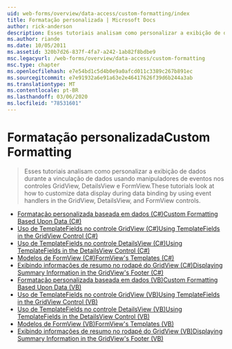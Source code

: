 ```yaml
---
uid: web-forms/overview/data-access/custom-formatting/index
title: Formatação personalizada | Microsoft Docs
author: rick-anderson
description: Esses tutoriais analisam como personalizar a exibição de dados durante a vinculação de dados usando manipuladores de eventos nos controles GridView, DetailsView e FormView.
ms.author: riande
ms.date: 10/05/2011
ms.assetid: 320b7d26-837f-4fa7-a242-1ab82f8bdbe9
msc.legacyurl: /web-forms/overview/data-access/custom-formatting
msc.type: chapter
ms.openlocfilehash: e7e54bd1c5d4b0e9a0afcd011c3389c267b891ec
ms.sourcegitcommit: e7e91932a6e91a63e2e46417626f39d6b244a3ab
ms.translationtype: MT
ms.contentlocale: pt-BR
ms.lasthandoff: 03/06/2020
ms.locfileid: "78531601"
---
```

# <a name="custom-formatting"></a><span data-ttu-id="276bf-103">Formatação personalizada</span><span class="sxs-lookup"><span data-stu-id="276bf-103">Custom Formatting</span></span>

> <span data-ttu-id="276bf-104">Esses tutoriais analisam como personalizar a exibição de dados durante a vinculação de dados usando manipuladores de eventos nos controles GridView, DetailsView e FormView.</span><span class="sxs-lookup"><span data-stu-id="276bf-104">These tutorials look at how to customize data display during data binding by using event handlers in the GridView, DetailsView, and FormView controls.</span></span>

- [<span data-ttu-id="276bf-105">Formatação personalizada baseada em dados (C#)</span><span class="sxs-lookup"><span data-stu-id="276bf-105">Custom Formatting Based Upon Data (C#)</span></span>](custom-formatting-based-upon-data-cs.md)
- [<span data-ttu-id="276bf-106">Uso de TemplateFields no controle GridView (C#)</span><span class="sxs-lookup"><span data-stu-id="276bf-106">Using TemplateFields in the GridView Control (C#)</span></span>](using-templatefields-in-the-gridview-control-cs.md)
- [<span data-ttu-id="276bf-107">Uso de TemplateFields no controle DetailsView (C#)</span><span class="sxs-lookup"><span data-stu-id="276bf-107">Using TemplateFields in the DetailsView Control (C#)</span></span>](using-templatefields-in-the-detailsview-control-cs.md)
- [<span data-ttu-id="276bf-108">Modelos de FormView (C#)</span><span class="sxs-lookup"><span data-stu-id="276bf-108">FormView's Templates (C#)</span></span>](using-the-formview-s-templates-cs.md)
- [<span data-ttu-id="276bf-109">Exibindo informações de resumo no rodapé do GridView (C#)</span><span class="sxs-lookup"><span data-stu-id="276bf-109">Displaying Summary Information in the GridView's Footer (C#)</span></span>](displaying-summary-information-in-the-gridview-s-footer-cs.md)
- [<span data-ttu-id="276bf-110">Formatação personalizada baseada em dados (VB)</span><span class="sxs-lookup"><span data-stu-id="276bf-110">Custom Formatting Based Upon Data (VB)</span></span>](custom-formatting-based-upon-data-vb.md)
- [<span data-ttu-id="276bf-111">Uso de TemplateFields no controle GridView (VB)</span><span class="sxs-lookup"><span data-stu-id="276bf-111">Using TemplateFields in the GridView Control (VB)</span></span>](using-templatefields-in-the-gridview-control-vb.md)
- [<span data-ttu-id="276bf-112">Uso de TemplateFields no controle DetailsView (VB)</span><span class="sxs-lookup"><span data-stu-id="276bf-112">Using TemplateFields in the DetailsView Control (VB)</span></span>](using-templatefields-in-the-detailsview-control-vb.md)
- [<span data-ttu-id="276bf-113">Modelos de FormView (VB)</span><span class="sxs-lookup"><span data-stu-id="276bf-113">FormView's Templates (VB)</span></span>](using-the-formview-s-templates-vb.md)
- [<span data-ttu-id="276bf-114">Exibindo informações de resumo no rodapé do GridView (VB)</span><span class="sxs-lookup"><span data-stu-id="276bf-114">Displaying Summary Information in the GridView's Footer (VB)</span></span>](displaying-summary-information-in-the-gridview-s-footer-vb.md)
